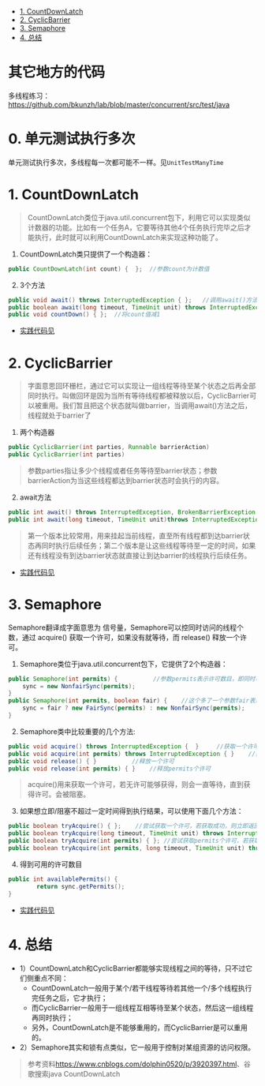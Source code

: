 <!-- TOC -->

- [1. CountDownLatch](#1-countdownlatch)
- [2. CyclicBarrier](#2-cyclicbarrier)
- [3. Semaphore](#3-semaphore)
- [4. 总结](#4-总结)

<!-- /TOC -->
# 其它地方的代码
多线程练习：
<https://github.com/bkunzh/lab/blob/master/concurrent/src/test/java>
# 0. 单元测试执行多次
单元测试执行多次，多线程每一次都可能不一样。见`UnitTestManyTime`
# 1. CountDownLatch
>CountDownLatch类位于java.util.concurrent包下，利用它可以实现类似计数器的功能。比如有一个任务A，它要等待其他4个任务执行完毕之后才能执行，此时就可以利用CountDownLatch来实现这种功能了。
1. CountDownLatch类只提供了一个构造器：
```java
public CountDownLatch(int count) {  };  //参数count为计数值
```
2. 3个方法
```java
public void await() throws InterruptedException { };   //调用await()方法的线程会被挂起，它会等待直到count值为0才继续执行
public boolean await(long timeout, TimeUnit unit) throws InterruptedException { };  //和await()类似，只不过等待一定的时间后count值还没变为0的话就会继续执行
public void countDown() { };  //将count值减1
```
- [实践代码见](src/countdownLatch)

# 2. CyclicBarrier
>字面意思回环栅栏，通过它可以实现让一组线程等待至某个状态之后再全部同时执行。叫做回环是因为当所有等待线程都被释放以后，CyclicBarrier可以被重用。我们暂且把这个状态就叫做barrier，当调用await()方法之后，线程就处于barrier了
1. 两个构造器
```java
public CyclicBarrier(int parties, Runnable barrierAction)
public CyclicBarrier(int parties)
```
> 参数parties指让多少个线程或者任务等待至barrier状态；参数barrierAction为当这些线程都达到barrier状态时会执行的内容。
2. await方法
```java
public int await() throws InterruptedException, BrokenBarrierException ;
public int await(long timeout, TimeUnit unit)throws InterruptedException,BrokenBarrierException,TimeoutException;
```
> 第一个版本比较常用，用来挂起当前线程，直至所有线程都到达barrier状态再同时执行后续任务；第二个版本是让这些线程等待至一定的时间，如果还有线程没有到达barrier状态就直接让到达barrier的线程执行后续任务。
- [实践代码见](src/cyclicBarrier)

# 3. Semaphore
Semaphore翻译成字面意思为 信号量，Semaphore可以控同时访问的线程个数，通过 acquire() 获取一个许可，如果没有就等待，而 release() 释放一个许可。
1. Semaphore类位于java.util.concurrent包下，它提供了2个构造器：
```java
public Semaphore(int permits) {          //参数permits表示许可数目，即同时可以允许多少线程进行访问
    sync = new NonfairSync(permits);
}
public Semaphore(int permits, boolean fair) {    //这个多了一个参数fair表示是否是公平的，即等待时间越久的越先获取许可
    sync = fair ? new FairSync(permits) : new NonfairSync(permits);
}
```
2. Semaphore类中比较重要的几个方法:
```java
public void acquire() throws InterruptedException {  }     //获取一个许可
public void acquire(int permits) throws InterruptedException { }    //获取permits个许可
public void release() { }          //释放一个许可
public void release(int permits) { }    //释放permits个许可
```
> acquire()用来获取一个许可，若无许可能够获得，则会一直等待，直到获得许可。会被阻塞。

3. 如果想立即/阻塞不超过一定时间得到执行结果，可以使用下面几个方法：
```java
public boolean tryAcquire() { };    //尝试获取一个许可，若获取成功，则立即返回true，若获取失败，则立即返回false
public boolean tryAcquire(long timeout, TimeUnit unit) throws InterruptedException { };  //尝试获取一个许可，若在指定的时间内获取成功，则立即返回true，否则到时间立即返回false
public boolean tryAcquire(int permits) { }; //尝试获取permits个许可，若获取成功，则立即返回true，若获取失败，则立即返回false
public boolean tryAcquire(int permits, long timeout, TimeUnit unit) throws InterruptedException { }; //尝试获取permits个许可，若在指定的时间内获取成功，则立即返回true，否则到时间立即返回false
```
4. 得到可用的许可数目
```java
public int availablePermits() {
        return sync.getPermits();
}
```

- [实践代码见](src/semaphore)

# 4. 总结
- 1）CountDownLatch和CyclicBarrier都能够实现线程之间的等待，只不过它们侧重点不同：  
    - CountDownLatch一般用于某个/若干线程等待若其他一个/多个线程执行完任务之后，它才执行；
    - 而CyclicBarrier一般用于一组线程互相等待至某个状态，然后这一组线程再同时执行；
    - 另外，CountDownLatch是不能够重用的，而CyclicBarrier是可以重用的。
- 2）Semaphore其实和锁有点类似，它一般用于控制对某组资源的访问权限。

> 参考资料<https://www.cnblogs.com/dolphin0520/p/3920397.html>、谷歌搜索java CountDownLatch
